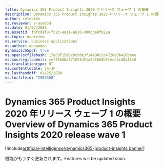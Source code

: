 ```yaml
---
title: Dynamics 365 Product Insights 2020 年リリース ウェーブ 1 の概要
description: Dynamics 365 Product Insights 2020 年リリース ウェーブ 1 の概要
author: relnotes
ms.reviewer: v-aswood
ms.date: 01/02/2020
ms.assetid: fbfcdaf8-fc2c-ea11-a810-000d3a8f022a
ms.topic: overview
ms.service: business-applications
ms.author: mohammed
dynamics365pdf: true
ms.openlocfilehash: 17e83f1596c9cbde3f14a30c2c4720e8b420baee
ms.sourcegitcommit: ceff5b6bef71093d51a3afb60b3fecd4cd8a11c8
ms.translationtype: HT
ms.contentlocale: ja-JP
ms.lasthandoff: 01/25/2020
ms.locfileid: "2984368"
---
```

# <a name="overview-of-dynamics-365-product-insights-2020-release-wave-1"></a><span data-ttu-id="87f14-103">Dynamics 365 Product Insights 2020 年リリース ウェーブ 1 の概要</span><span class="sxs-lookup"><span data-stu-id="87f14-103">Overview of Dynamics 365 Product Insights 2020 release wave 1</span></span>
[!include[artificial-intelligence/dynamics365-product-insights banner](../includes/artificial-intelligence/dynamics365-product-insights.md)]

<!--overview start-->
<span data-ttu-id="87f14-104">機能がもうすぐ更新されます。</span><span class="sxs-lookup"><span data-stu-id="87f14-104">Features will be updated soon.</span></span>
<!--overview end-->
